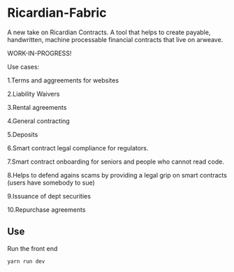 # Ricardian-Fabric

A new take on Ricardian Contracts.
A tool that helps to create payable, handwritten, machine processable financial contracts that live on arweave.

WORK-IN-PROGRESS!

Use cases:

1.Terms and aggreements for websites  

2.Liability Waivers  

3.Rental agreements  

4.General contracting  

5.Deposits  

6.Smart contract legal compliance for regulators.  

7.Smart contract onboarding for seniors and people who cannot read code.  

8.Helps to defend agains scams by providing a legal grip on smart contracts (users have somebody to sue)  

9.Issuance of dept securities  

10.Repurchase agreements  

## Use

Run the front end

`yarn run dev`
